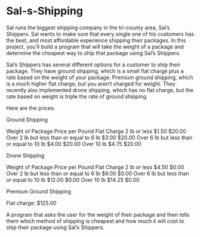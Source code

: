 # Sal-s-Shipping

Sal runs the biggest shipping company in the tri-county area, Sal’s Shippers. Sal wants to make sure that every single one of his customers has the best, and most affordable experience shipping their packages. In this project, you’ll build a program that will take the weight of a package and determine the cheapest way to ship that package using Sal’s Shippers.

Sal’s Shippers has several different options for a customer to ship their package. They have ground shipping, which is a small flat charge plus a rate based on the weight of your package. Premium ground shipping, which is a much higher flat charge, but you aren’t charged for weight. They recently also implemented drone shipping, which has no flat charge, but the rate based on weight is triple the rate of ground shipping.

Here are the prices:

Ground Shipping

Weight of Package	Price per Pound	Flat Charge
2 lb or less	$1.50	$20.00
Over 2 lb but less than or equal to 6 lb	$3.00	$20.00
Over 6 lb but less than or equal to 10 lb	$4.00	$20.00
Over 10 lb	$4.75	$20.00

Drone Shipping

Weight of Package	Price per Pound	Flat Charge
2 lb or less	$4.50	$0.00
Over 2 lb but less than or equal to 6 lb	$9.00	$0.00
Over 6 lb but less than or equal to 10 lb	$12.00	$0.00
Over 10 lb	$14.25	$0.00

Premium Ground Shipping

Flat charge: $125.00

A program that asks the user for the weight of their package and then tells them which method of shipping is cheapest and how much it will cost to ship their package using Sal’s Shippers.
